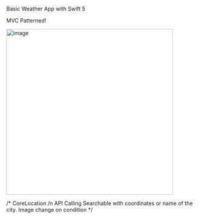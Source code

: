 Basic Weather App with Swift 5

MVC Patterned!

<img width="437" alt="image" src="https://github.com/arcacem/WeatherApp/assets/119930580/a0b00a75-3ebc-4952-b979-c67174cf689a">


/*
CoreLocation /n
API Calling
Searchable with coordinates or name of the city.
Image change on condition
*/
